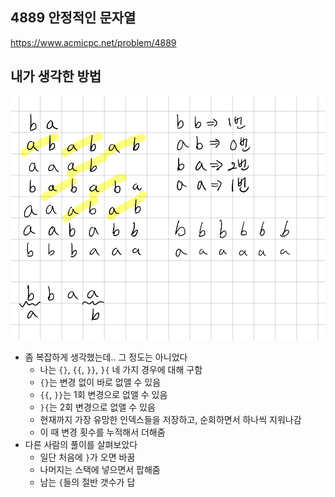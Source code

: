 ## 4889 안정적인 문자열

<https://www.acmicpc.net/problem/4889>

## 내가 생각한 방법

![이미지](./img.png)

- 좀 복잡하게 생각했는데.. 그 정도는 아니었다
  - 나는 `{}`, `{{`, `}}`, `}{` 네 가지 경우에 대해 구함
  - `{}`는 변경 없이 바로 없앨 수 있음
  - `{{`, `}}`는 1회 변경으로 없앨 수 있음
  - `}{`는 2회 변경으로 없앨 수 있음
  - 현재까지 가장 유망한 인덱스들을 저장하고, 순회하면서 하나씩 지워나감
  - 이 때 변경 횟수를 누적해서 더해줌
- 다른 사람의 풀이를 살펴보았다
  - 일단 처음에 `}`가 오면 바꿈
  - 나머지는 스택에 넣으면서 팝해줌
  - 남는 `{`들의 절반 갯수가 답
